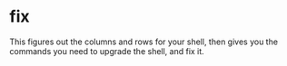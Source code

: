 # fix
This figures out the columns and rows for your shell, then gives you the commands you need to upgrade the shell, and fix it.
